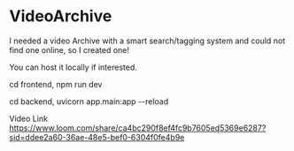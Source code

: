 # VideoArchive


I needed a video Archive with a smart search/tagging system and could not find one online, so I created one!

You can host it locally if interested. 

cd frontend, npm run dev

cd backend, uvicorn app.main:app --reload  


Video Link
https://www.loom.com/share/ca4bc290f8ef4fc9b7605ed5369e6287?sid=ddee2a60-36ae-48e5-bef0-6304f0fe4b9e
